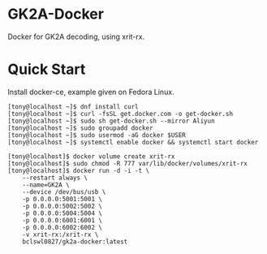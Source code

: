# GK2A-Docker
Docker for GK2A decoding, using xrit-rx.

# Quick Start

Install docker-ce, example given on Fedora Linux.

```
[tony@localhost ~]$ dnf install curl
[tony@localhost ~]$ curl -fsSL get.docker.com -o get-docker.sh
[tony@localhost ~]$ sudo sh get-docker.sh --mirror Aliyun
[tony@localhost ~]$ sudo groupadd docker
[tony@localhost ~]$ sudo usermod -aG docker $USER
[tony@localhost ~]$ systemctl enable docker && systemctl start docker
```



```
[tony@localhost]$ docker volume create xrit-rx
[tony@localhost]$ sudo chmod -R 777 var/lib/docker/volumes/xrit-rx
[tony@localhost]$ docker run -d -i -t \
	--restart always \
	--name=GK2A \
	--device /dev/bus/usb \
	-p 0.0.0.0:5001:5001 \
	-p 0.0.0.0:5002:5002 \
	-p 0.0.0.0:5004:5004 \
	-p 0.0.0.0:6001:6001 \
	-p 0.0.0.0:6002:6002 \
	-v xrit-rx:/xrit-rx \
	bclswl0827/gk2a-docker:latest
```
